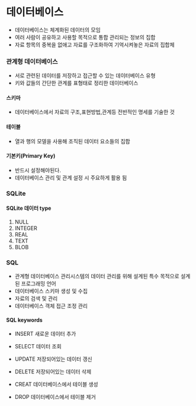 # 데이터베이스

- 데이터베이스는 체계화된 데이터의 모임
- 여러 사람이 공유하고 사용할 목적으로 통합 관리되는 정보의 집합
- 자료 항목의 중복을 없애고 자료를 구조화하여 기억시켜놓은 자료의 집합체

### 관계형 데이터베이스
- 서로 관련된 데이터를 저장하고 접근할 수 있는 데이터베이스 유형
- 키와 값들의 간단한 관계를 표형태로 정리한 데이터베이스

#### 스키마
- 데이터베이스에서 자료의 구조,표현방법,관계등 전반적인 명세를 기술한 것
#### 테이블
- 열과 행의 모델을 사용해 조직된 데이터 요소들의 집합

#### 기본키(Primary Key)
- 반드시 설정해야된다.
- 데이터베이스 관리 및 관계 설정 시 주요하게 활용 됨

### SQLite

#### SQLite 데이터 type
1. NULL
2. INTEGER
3. REAL
4. TEXT
5. BLOB

### SQL
- 관계형 데이터베이스 관리시스템의 데이터 관리를 위해 설계된 특수 목적으로 설계된 프로그래밍 언어
- 데이터베이스 스키마 생성 및 수집
- 자료의 검색 및 관리
- 데이터베이스 객체 접근 조정 관리

#### SQL keywords
- INSERT 새로운 데이터 추가
- SELECT 데이터 조회
- UPDATE 저장되어있는 데이터 갱신
- DELETE 저장되어있는 데이터 삭제


- CREAT 데이터베이스에서 테이블 생성
- DROP 데이터베이스에서 테이블 제거